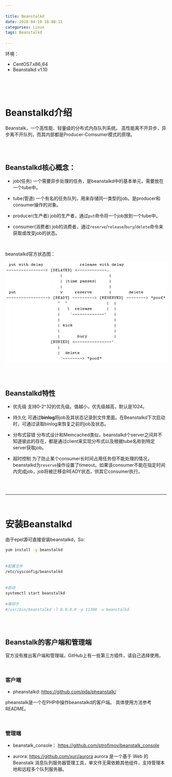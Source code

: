 ```yaml
---

title: Beanstalkd
date: 2018-04-10 16:08:11
categories: Linux
tags: Beanstalkd

---
```




环境：

- CentOS7.x86_64
- Beanstalkd v1.10



<br>
<br/>

<!--more-->

<br>


# Beanstalkd介绍


Beanstalk，一个高性能、轻量级的分布式内存队列系统。
高性能离不开异步，异步离不开队列，而其内部都是Producer-Comsumer模式的原理。



<br>
<br/>


## Beanstalkd核心概念：


- job(任务)
一个需要异步处理的任务，是beanstalkd中的基本单元，需要放在一个tube中。

- tube(管道)
一个有名的任务队列，用来存储同一类型的job。是producer和consumer操作的对象。

- producer(生产者)
job的生产者，通过`put`命令将一个job放到一个tube中。

- consumer(消费者)
job的消费者，通过`reserve`/`release`/`bury`/`delete`命令来获取或改变job的状态。

<br>

beanstalkd官方状态图：

![](/images/beanstalkd.png)

<br>
<br/>


## Beanstalkd特性


- 优先级
支持0-2^32的优先级。值越小，优先级越高，默认是1024。

- 持久化
可通过**binlog**将job及其状态记录到文件里面。在Beanstalkd下次启动时，可通过读取binlog来恢复之前的job及状态。

- 分布式容错
分布式设计和Memcached类似，beanstalkd个server之间并不知道彼此的存在，都是通过client来实现分布式以及根据tube名称到特定server获取job。

- 超时控制
为了防止某个consumer长时间占用任务但不能处理的情况，beanstalkd为`reserve`操作设置了timeout。如果该consumer不能在指定时间内完成job，job将被迁移会READY状态，供其它consumer执行。




<br>
<br/>

---

<br>



# 安装Beanstalkd


由于epel源可直接安装beanstalkd，So:

```sh
yum install -y beanstalkd


#配置文件
/etc/sysconfig/beanstalkd


#启动
systemctl start beanstalkd

#等同于
#/usr/bin/beanstalkd -l 0.0.0.0 -p 11300 -u beanstalkd
```


<br>
<br/>


## Beanstalk的客户端和管理端


官方没有推出客户端和管理端，GitHub上有一些第三方插件，请自己选择使用。


<br>


### 客户端

- pheanstalkd:  <https://github.com/pda/pheanstalk/>

pheanstalk是一个在PHP中操作beanstalkd的客户端。
具体使用方法参考README。


<br>


### 管理端


- beanstalk_console： <https://github.com/ptrofimov/beanstalk_console>

- aurora: <https://github.com/xuri/aurora>
aurora 是一个基于 Web 的 Beanstalk 消息队列服务器管理工具，单文件无需依赖其他组件，支持管理本地和远程多个队列服务器。































